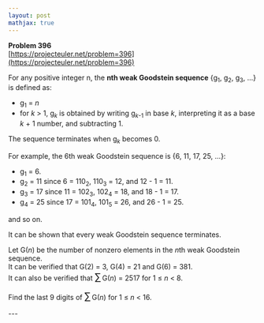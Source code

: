 ```yaml
---
layout: post
mathjax: true
---
```

**Problem 396**  
[https://projecteuler.net/problem=396](https://projecteuler.net/problem=396)

<p>
For any positive integer n, the <b>nth weak Goodstein sequence</b> {g<sub>1</sub>, g<sub>2</sub>, g<sub>3</sub>, ...} is defined as:
</p><ul><li> g<sub>1</sub> = <var>n</var>
</li><li> for <var>k</var> &gt; 1, g<sub><var>k</var></sub> is obtained by writing g<sub><var>k</var>-1</sub> in base <var>k</var>, interpreting it as a base <var>k</var> + 1 number, and subtracting 1.
</li></ul>
The sequence terminates when g<sub><var>k</var></sub> becomes 0.

<p>
For example, the 6th weak Goodstein sequence is {6, 11, 17, 25, ...}:
</p><ul><li> g<sub>1</sub> = 6.
</li><li> g<sub>2</sub> = 11 since 6 = 110<sub>2</sub>, 110<sub>3</sub> = 12, and 12 - 1 = 11.
</li><li> g<sub>3</sub> = 17 since 11 = 102<sub>3</sub>, 102<sub>4</sub> = 18, and 18 - 1 = 17.
</li><li> g<sub>4</sub> = 25 since 17 = 101<sub>4</sub>, 101<sub>5</sub> = 26, and 26 - 1 = 25.
</li></ul>
and so on.

<p>
It can be shown that every weak Goodstein sequence terminates.
</p>
<p>
Let G(<var>n</var>) be the number of nonzero elements in the <var>n</var>th weak Goodstein sequence.<br />
It can be verified that G(2) = 3, G(4) = 21 and G(6) = 381.<br />
It can also be verified that <span style="font-size:larger;"><span style="font-size:larger;">∑</span></span> G(<var>n</var>) = 2517 for 1 ≤ <var>n</var> &lt; 8.
</p>
<p>
Find the last 9 digits of <span style="font-size:larger;"><span style="font-size:larger;">∑</span></span> G(<var>n</var>) for 1 ≤ <var>n</var> &lt; 16.
</p>
---
